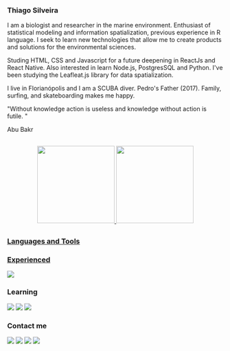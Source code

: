 ### Thiago Silveira
 
I am a biologist and researcher in the marine environment. Enthusiast of statistical modeling and information spatialization, previous experience in R language. I seek to learn new technologies that allow me to create products and solutions for the environmental sciences.

Studing HTML, CSS and Javascript for a future deepening in ReactJs and React Native. Also interested in learn Node.js, PostgresSQL and Python. I've been studying the Leafleat.js library for data spatialization.

I live in Florianópolis and I am a SCUBA diver. Pedro's Father (2017). Family, surfing, and skateboarding makes me happy.

"Without knowledge action is useless and knowledge without action is futile. "

 Abu Bakr

##
 
<div align="center">
  <a href="https://github.com/silveiratcl">
  <img height="180em" src="https://github-readme-stats.vercel.app/api?username=silveiratcl&show_icons=true&theme=dark"/>
  <img height="180em" src="https://github-readme-stats.vercel.app/api/top-langs/?username=silveiratcl&layout=compact&langs_count=7&theme=dark"/>
</div>
 
##

 <div>
  <h3>Languages and Tools</h3>
  <div>
    <h3>Experienced</h3>
   <a href="https://cran.r-project.org/" target="blank">
       <img src="https://img.shields.io/badge/language-0077B5?style=for-the-badge&logo=r&logoColor=white" />
   </a>

  </div>
 
  <div>
    <h3>Learning</h3>
    <img src="https://img.shields.io/badge/HTML5-E34F26?style=for-the-badge&logo=html5&logoColor=white" />
    <img src="https://img.shields.io/badge/CSS3-1572B6?style=for-the-badge&logo=css3&logoColor=white" />
    <img src="https://img.shields.io/badge/JavaScript-323330?style=for-the-badge&logo=javascript&logoColor=F7DF1E" />
  </div>

<div>
    <h3>Contact me</h3>
    <a target="_blank" href="mailto:silveira.tcl@gmail.com"><img src="https://img.shields.io/badge/Gmail-D14836?style=for-the-badge&logo=gmail&logoColor=white" /><a/>
    <a target="_blank" href="https://www.linkedin.com/in/thiagoclsilveira/"><img src="https://img.shields.io/badge/LinkedIn-0077B5?style=for-the-badge&logo=linkedin&logoColor=white" /><a/>
    <a target="_blank" href="https://twitter.com/silveiratcl"><img src="https://img.shields.io/badge/Twitter-0077B5?style=for-the-badge&logo=twitter&logoColor=white" /><a/>
    <a target="_blank" href="https://orcid.org/0000-0002-3163-479X"><img src="https://img.shields.io/badge/Orcid-339933?style=for-the-badge&logo=orcid&logoColor=white" /><a/>
</div>
